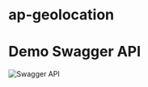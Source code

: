 # ap-geolocation


# Demo Swagger API
![Swagger API](https://github.com/darshak-k/ap-geolocation/assets/87572369/5022603b-4d09-4b16-ab10-bd5306f834c0)
